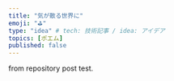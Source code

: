 ```yaml
---
title: "気が散る世界に"
emoji: "⛳"
type: "idea" # tech: 技術記事 / idea: アイデア
topics: [ポエム]
published: false
---
```


from repository post test.
